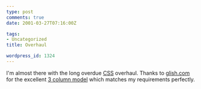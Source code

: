 ```yaml
---
type: post
comments: true
date: 2001-03-27T07:16:00Z

tags:
- Uncategorized
title: Overhaul

wordpress_id: 1324
---
```


I'm almost there with the long overdue [CSS](http://www.w3.org/Style/CSS/) overhaul. Thanks to [glish.com](http://www.glish.com) for the excellent [3 column model](http://www.glish.com/css/7.asp) which matches my requirements perfectly. 
